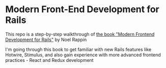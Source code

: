 # Modern Front-End Development for Rails

This repo is a step-by-step walkthrough of [the book "Modern Frontend Development for Rails"](https://pragprog.com/titles/nrclient2/modern-front-end-development-for-rails-second-edition/) by Noel Rappin

I'm going through this book to get familiar with new Rails features like Hotwire, Stimulus, and also gain experience with more advanced frontend practices - React and Redux development
